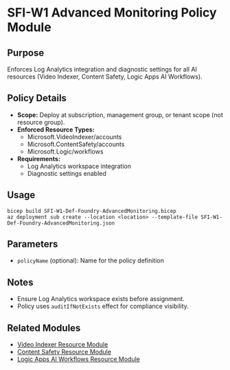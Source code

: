 # SFI-W1 Advanced Monitoring Policy Module

## Purpose
Enforces Log Analytics integration and diagnostic settings for all AI resources (Video Indexer, Content Safety, Logic Apps AI Workflows).

## Policy Details
- **Scope:** Deploy at subscription, management group, or tenant scope (not resource group).
- **Enforced Resource Types:**
  - Microsoft.VideoIndexer/accounts
  - Microsoft.ContentSafety/accounts
  - Microsoft.Logic/workflows
- **Requirements:**
  - Log Analytics workspace integration
  - Diagnostic settings enabled

## Usage
```
bicep build SFI-W1-Def-Foundry-AdvancedMonitoring.bicep
az deployment sub create --location <location> --template-file SFI-W1-Def-Foundry-AdvancedMonitoring.json
```

## Parameters
- `policyName` (optional): Name for the policy definition

## Notes
- Ensure Log Analytics workspace exists before assignment.
- Policy uses `auditIfNotExists` effect for compliance visibility.

## Related Modules
- [Video Indexer Resource Module](../resources/videoIndexer.bicep)
- [Content Safety Resource Module](../resources/contentSafety.bicep)
- [Logic Apps AI Workflows Resource Module](../resources/logicAppsAIWorkflows.bicep)

